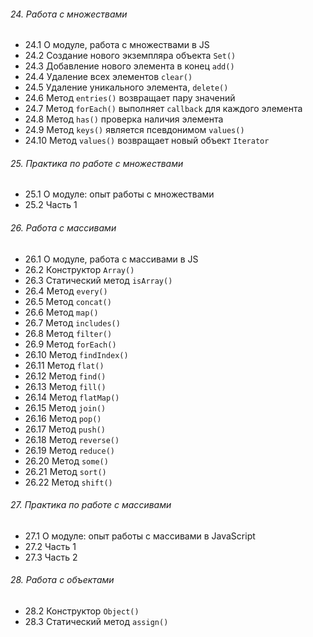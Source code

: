 ###### 24. Работа с множествами

- 24.1 О модуле, работа с множествами в JS
- 24.2 Создание нового экземпляра объекта `Set()`
- 24.3 Добавление нового элемента в конец `add()`
- 24.4 Удаление всех элементов `clear()`
- 24.5 Удаление уникального элемента, `delete()`
- 24.6 Метод `entries()` возвращает пару значений
- 24.7 Метод `forEach()` выполняет `callback` для каждого элемента
- 24.8 Метод `has()` проверка наличия элемента
- 24.9 Метод `keys()` является псевдонимом `values()`
- 24.10 Метод `values()` возвращает новый объект `Iterator`

###### 25. Практика по работе с множествами

- 25.1 О модуле: опыт работы с множествами
- 25.2 Часть 1

###### 26. Работа с массивами

- 26.1 О модуле, работа с массивами в JS
- 26.2 Конструктор `Array()`
- 26.3 Статический метод `isArray()`
- 26.4 Метод `every()`
- 26.5 Метод `concat()`
- 26.6 Метод `map()`
- 26.7 Метод `includes()`
- 26.8 Метод `filter()`
- 26.9 Метод `forEach()`
- 26.10 Метод `findIndex()`
- 26.11 Метод `flat()`
- 26.12 Метод `find()`
- 26.13 Метод `fill()`
- 26.14 Метод `flatMap()`
- 26.15 Метод `join()`
- 26.16 Метод `pop()`
- 26.17 Метод `push()`
- 26.18 Метод `reverse()`
- 26.19 Метод `reduce()`
- 26.20 Метод `some()`
- 26.21 Метод `sort()`
- 26.22 Метод `shift()`

###### 27. Практика по работе с массивами

- 27.1 О модуле: опыт работы с массивами в JavaScript
- 27.2 Часть 1
- 27.3 Часть 2

###### 28. Работа с объектами

- 28.2 Конструктор `Object()`
- 28.3 Статический метод `assign()`
